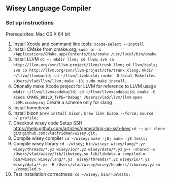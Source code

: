 ## Wisey Language Compiler ##

### Set up instructions ###

Prerequisites: Mac OS X 64 bit

1. Install Xcode and command line tools: `xcode-select --install`
2. Install CMake from cmake.org; `sudo ln -s /Applications/CMake.app/Contents/bin/cmake /usr/local/bin/cmake`
3. Install LLVM
  `cd ~; mkdir llvm; cd llvm;`
  `svn co http://llvm.org/svn/llvm-project/llvm/trunk llvm;`
  `cd llvm/tools; svn co http://llvm.org/svn/llvm-project/cfe/trunk clang;`
  `mkdir ~/llvm/llvmbuild; cd ~/llvm/llvmbuild;`
  `cmake -G Unix\ Makefiles /Users/vlad/llvm/llvm;`
  `make -j8;`
  `sudo make install;`
4. Otionally make Xcode project for LLVM for reference to LLVM usage
  `mkdir ~/llvm/llvmxcodebuild; cd ~/llvm/llvmxcodebuild;`
  `cmake -G Xcode CMAKE_BUILD_TYPE="Debug" /Users/vlad/llvm/llvm`
  `open LLVM.xcodeproj`
  Create a scheme only for clang
5. Install homebrew
6. Install bison
  `brew install bison;`
  `brew link bison --force;`
  `source ~/.profile;`
7. Checkout wisey code
  Setup SSH https://help.github.com/articles/generating-an-ssh-key/
  `cd ~;`
  `git clone git@github.com:vladfridman/wisey.git;`
8. Compile wisey compiler
  `cd ~/wisey;`
  `make -j8; make -j8 tests;`
9. Compile wisey library
  `cd ~/wisey;`
  `bin/wiseyc wisey/lang/*.yz wisey/threads/*.yz wisey/io/*.yz wisey/data/*.yz`
  `g++ -shared -o /Users/vlad/wisey/lib/libwisey.so lib/libdata.a compiled.o `
  `bin/wiseyc wisey/lang/*.yz  wisey/threads/*.yz wisey/io/*.yz wisey/data/*.yz -H /Users/vlad/wisey/wisey/headers/libwisey.yz`
  `rm ./compiled.o`
10. Test installation correctness:
  `cd ~/wisey;`
  `bin/runtests;`
